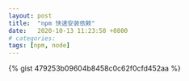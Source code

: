 ```yaml
---
layout: post
title:  "npm 快速安装依赖"
date:   2020-10-13 11:23:58 +0800
# categories: 
tags: [npm, node]
---
```


{% gist 479253b09604b8458c0c62f0cfd452aa %}
